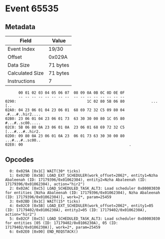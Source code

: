 # Event 65535

## Metadata

| Field           | Value    |
|-----------------|----------|
| Event Index     | 19/30    |
| Offset          | 0x029A   |
| Data Size       | 71 bytes |
| Calculated Size | 71 bytes |
| Instructions    | 7        |

```
      00 01 02 03 04 05 06 07  08 09 0A 0B 0C 0D 0E 0F
      -- -- -- -- -- -- -- --  -- -- -- -- -- -- -- --
0290:                                1C 02 80 5B 06 80            ...[..
02A0: 04 23 06 01 04 23 06 01  68 69 72 32 C5 09 80 04  .#...#..hir2....
02B0: 23 06 01 04 23 06 01 73  63 30 30 00 80 1C 05 80  #...#..sc00.....
02C0: 5B 06 80 0A 23 06 01 0A  23 06 01 68 69 72 32 C5  [...#...#..hir2.
02D0: 09 80 0A 23 06 01 0A 23  06 01 73 63 30 30 00 80  ...#...#..sc00..
02E0: 00                                                .               
```

## Opcodes

```
  0: 0x029A [0x1C] WAIT(30* ticks)
  1: 0x029D [0x5B] LOAD_EXT_SCHEDULER(work_offset=2062*, entity1=Nzha Abaleenah (ID: 17179396/0x01062304), entity2=Nzha Abaleenah (ID: 17179396/0x01062304), action="hir2")
  2: 0x02AC [0xC5] LOAD_SCHEDULED_TASK_ALT3: Load scheduler 0x80003030 for entities [Nzha Abaleenah (ID: 17179396/0x01062304), Nzha Abaleenah (ID: 17179396/0x01062304)], work=2*, param=25459
  3: 0x02BD [0x1C] WAIT(15* ticks)
  4: 0x02C0 [0x5B] LOAD_EXT_SCHEDULER(work_offset=2062*, entity1=05 (ID: 17179402/0x0106230A), entity2=05 (ID: 17179402/0x0106230A), action="hir2")
  5: 0x02CF [0xC5] LOAD_SCHEDULED_TASK_ALT3: Load scheduler 0x80003030 for entities [05 (ID: 17179402/0x0106230A), 05 (ID: 17179402/0x0106230A)], work=2*, param=25459
  6: 0x02E0 [0x00] END_REQSTACK()
```
